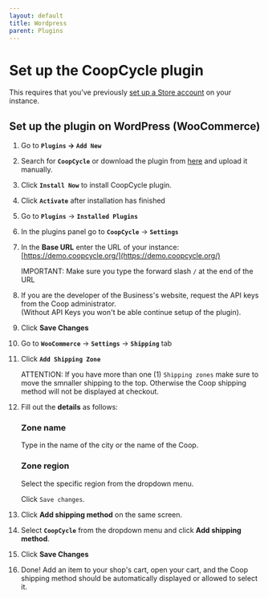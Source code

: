 ```yaml
---
layout: default
title: Wordpress
parent: Plugins
---
```


# Set up the CoopCycle plugin

This requires that you've previously [set up a Store account](/en/admin/stores/) on your instance.

## Set up the plugin on WordPress (WooCommerce)

1. Go to **`Plugins` → `Add New`**

2. Search for **`CoopCycle`** or download the plugin from [here](https://github.com/coopcycle/coopcycle-plugins/releases/download/wordpress-0.11.2/wordpress-0.11.2.zip) and upload it manually.

3. Click **`Install Now`** to install CoopCycle plugin.

4. Click **`Activate`** after installation has finished

5. Go to **`Plugins`** → **`Installed Plugins`**

6. In the plugins panel go to **`CoopCycle`** → **`Settings`**

7. In the **Base URL** enter the URL of your instance: [https://demo.coopcycle.org/](https://demo.coopcycle.org/)

   <div class="shadow p-3 mb-3 bg-white rounded border border-danger">
   <span class="badge badge-danger">IMPORTANT:</span>
   <span> Make sure you type the forward slash <code>/</code> at the end of the URL</span>
   </div>
   
8. If you are the developer of the Business's website, request the API keys from the Coop administrator.  
   (Without API Keys you won't be able continue setup of the plugin).

9.  Click **Save Changes** 


10. Go to **`WooCommerce`** → **`Settings`** → **`Shipping`** tab

11. Click **`Add Shipping Zone`**

    <div class="shadow p-3 mb-3 bg-white rounded border border-warning">
    <span class="badge badge-warning">ATTENTION:</span>
    <span> If you have more than one (1) <code>Shipping zones</code> make sure to move the smnaller shipping to the top. Otherwise the Coop shipping method will not be displayed at checkout.</span>
    </div>

12. Fill out the **details** as follows:

    ### Zone name
    Type in the name of the city or the name of the Coop.


    ### Zone region
    Select the specific region from the dropdown menu.

    <!--Click on **Limit to specific postcodes** to open an input field where you will need to enter a list of postcodes which correspond the delivery area. 
    Download/open this file below ↓ and copy the whole list of postcodes and paste it in the `Zone regions` under United Kingdom.-->

    Click `Save changes`.


13. Click **Add shipping method** on the same screen.


14. Select **`CoopCycle`** from the dropdown menu and click **Add shipping method**.

15. Click **Save Changes**

16. Done! Add an item to your shop's cart, open your cart, and the Coop shipping method should be automatically displayed or allowed to select it.

<!--Overview
--------

The CoopCycle plugin for WordPress allows to add a [shipping method](https://docs.woocommerce.com/document/setting-up-shipping-zones/) to WooCommerce,
and to transmit the shipping data to CoopCycle directly, using the API.

If one of your partners already has an e-commerce website based on WooCommerce, it the best way to have a seamless integration.

On CoopCycle, the shipping data sent will be attached to a [store](../_admin/stores.md), so you will need to create a store if you don't have one already.
The settings of the store modify the behavior of the plugin, in particular the configuration of the time slot used.

Obtaining an API token
----------------------

The first thing to do is to obtain an API token, so that the website running WooCommerce can interact with the CoopCycle API.

Go to Configuration › API, and click « Add ». Enter the name of the app (for example, the name of the website running WooCommerce), select the store you want to generate an API token for, and hit « Save ».

You should obtain a pair of credentials, a « API Key » and « API Secret », that you will need to configure the plugin.

Installing and configuring the plugin
-------------------------------------

The CoopCycle plugin for WooCommerce can be installed from [wordpress.org](https://wordpress.org/plugins/coopcycle/).

In the WordPress admin area, go to the Plugins page, and search for « coopcycle ».

In the settings page of the plugin, enter the base url of the CoopCycle instance, the « API Key » and « API Secret », and save changes.

Configuring WooCommerce
-----------------------

Once the CoopCycle plugin is configured, you need to add to a [shipping method to a zone](https://docs.woocommerce.com/document/setting-up-shipping-zones/#section-6).

Go to WooCommerce › Settings › Shipping. If you haven't already, click on « Add shipping zone », or edit one of your existing shipping zones.

Click on « Add shipping method », and select « CoopCycle ».

Once the shipping method has been added, you can configure it. The settings are the same as the standard [Flat Rate Shipping](https://docs.woocommerce.com/document/flat-rate-shipping/) method of WooCommerce.

The most important thing that you need to configure is the **shipping cost**.

Congratulations! 🎉

Now, when entering an address that matches with the shipping zone, customers will be allowed to choose the CoopCycle shipping method.-->
